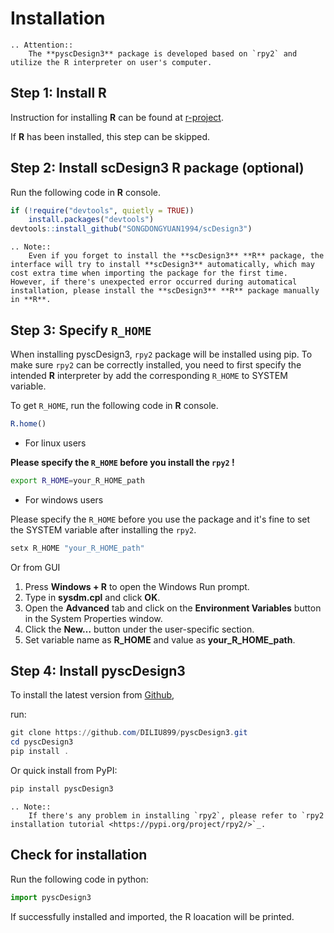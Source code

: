 # Installation

```{eval-rst}
.. Attention::
    The **pyscDesign3** package is developed based on `rpy2` and utilize the R interpreter on user's computer.
```

## Step 1: Install R

Instruction for installing **R** can be found at [r-project](https://www.r-project.org/).

If **R** has been installed, this step can be skipped.

## Step 2: Install scDesign3 R package (optional)

Run the following code in **R** console.

```r
if (!require("devtools", quietly = TRUE))
    install.packages("devtools")
devtools::install_github("SONGDONGYUAN1994/scDesign3")
```

```{eval-rst}
.. Note::
    Even if you forget to install the **scDesign3** **R** package, the interface will try to install **scDesign3** automatically, which may cost extra time when importing the package for the first time. However, if there's unexpected error occurred during automatical installation, please install the **scDesign3** **R** package manually in **R**.
```

## Step 3: Specify `R_HOME`

When installing pyscDesign3, `rpy2` package will be installed using pip. To make sure `rpy2` can be correctly installed, you need to first specify the intended **R** interpreter by add the corresponding `R_HOME` to SYSTEM variable.

To get `R_HOME`, run the following code in **R** console.

```r
R.home()
```

- For linux users

**Please specify the `R_HOME` before you install the `rpy2` !**

```bash
export R_HOME=your_R_HOME_path
```

- For windows users

Please specify the `R_HOME` before you use the package and it's fine to set the SYSTEM variable after installing the `rpy2`.

```powershell
setx R_HOME "your_R_HOME_path"
```

Or from GUI

1. Press **Windows + R** to open the Windows Run prompt.
2. Type in **sysdm.cpl** and click **OK**.
3. Open the **Advanced** tab and click on the **Environment Variables** button in the System Properties window.
4. Click the **New…** button under the user-specific section.
5. Set variable name as **R_HOME** and value as **your_R_HOME_path**.

## Step 4: Install pyscDesign3

To install the latest version from [Github](https://github.com/DILIU899/pyscDesign3),

run:

```powershell
git clone https://github.com/DILIU899/pyscDesign3.git
cd pyscDesign3
pip install .
```

Or quick install from PyPI:

```powershell
pip install pyscDesign3
```

```{eval-rst}
.. Note::
    If there's any problem in installing `rpy2`, please refer to `rpy2 installation tutorial <https://pypi.org/project/rpy2/>`_.
```

## Check for installation

Run the following code in python:

```python
import pyscDesign3
```

If successfully installed and imported, the R loacation will be printed.
